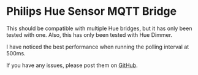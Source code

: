 # Philips Hue Sensor MQTT Bridge

This should be compatible with multiple Hue bridges, but it has only been tested
with one. Also, this has only been tested with Hue Dimmer.

I have noticed the best performance when running the polling interval at 500ms.

If you have any issues, please post them on
[GitHub](https://github.com/dale3h/hue-mqtt-bridge/issues).
